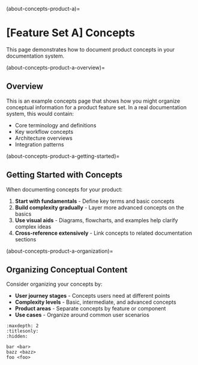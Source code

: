 (about-concepts-product-a)=
# [Feature Set A] Concepts

This page demonstrates how to document product concepts in your documentation system. 

(about-concepts-product-a-overview)=
## Overview

This is an example concepts page that shows how you might organize conceptual information for a product feature set. In a real documentation system, this would contain:

- Core terminology and definitions
- Key workflow concepts
- Architecture overviews
- Integration patterns

(about-concepts-product-a-getting-started)=
## Getting Started with Concepts

When documenting concepts for your product:

1. **Start with fundamentals** - Define key terms and basic concepts
2. **Build complexity gradually** - Layer more advanced concepts on the basics  
3. **Use visual aids** - Diagrams, flowcharts, and examples help clarify complex ideas
4. **Cross-reference extensively** - Link concepts to related documentation sections

(about-concepts-product-a-organization)=
## Organizing Conceptual Content

Consider organizing your concepts by:

- **User journey stages** - Concepts users need at different points
- **Complexity levels** - Basic, intermediate, and advanced concepts
- **Product areas** - Separate concepts by feature or component
- **Use cases** - Organize around common user scenarios

```{toctree}
:maxdepth: 2
:titlesonly:
:hidden:

bar <bar>
bazz <bazz>
foo <foo>
```
